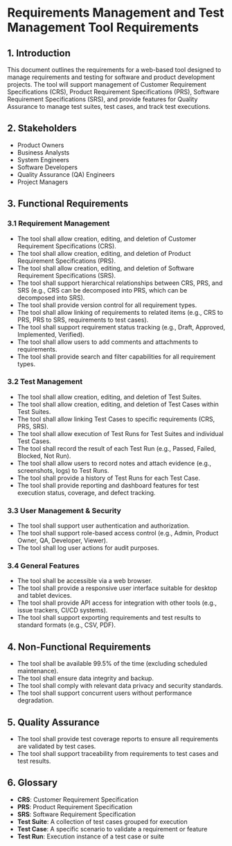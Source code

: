 # Requirements Management and Test Management Tool Requirements

## 1. Introduction
This document outlines the requirements for a web-based tool designed to manage requirements and testing for software and product development projects. The tool will support management of Customer Requirement Specifications (CRS), Product Requirement Specifications (PRS), Software Requirement Specifications (SRS), and provide features for Quality Assurance to manage test suites, test cases, and track test executions.

## 2. Stakeholders
- Product Owners
- Business Analysts
- System Engineers
- Software Developers
- Quality Assurance (QA) Engineers
- Project Managers

## 3. Functional Requirements

### 3.1 Requirement Management
- The tool shall allow creation, editing, and deletion of Customer Requirement Specifications (CRS).
- The tool shall allow creation, editing, and deletion of Product Requirement Specifications (PRS).
- The tool shall allow creation, editing, and deletion of Software Requirement Specifications (SRS).
- The tool shall support hierarchical relationships between CRS, PRS, and SRS (e.g., CRS can be decomposed into PRS, which can be decomposed into SRS).
- The tool shall provide version control for all requirement types.
- The tool shall allow linking of requirements to related items (e.g., CRS to PRS, PRS to SRS, requirements to test cases).
- The tool shall support requirement status tracking (e.g., Draft, Approved, Implemented, Verified).
- The tool shall allow users to add comments and attachments to requirements.
- The tool shall provide search and filter capabilities for all requirement types.

### 3.2 Test Management
- The tool shall allow creation, editing, and deletion of Test Suites.
- The tool shall allow creation, editing, and deletion of Test Cases within Test Suites.
- The tool shall allow linking Test Cases to specific requirements (CRS, PRS, SRS).
- The tool shall allow execution of Test Runs for Test Suites and individual Test Cases.
- The tool shall record the result of each Test Run (e.g., Passed, Failed, Blocked, Not Run).
- The tool shall allow users to record notes and attach evidence (e.g., screenshots, logs) to Test Runs.
- The tool shall provide a history of Test Runs for each Test Case.
- The tool shall provide reporting and dashboard features for test execution status, coverage, and defect tracking.

### 3.3 User Management & Security
- The tool shall support user authentication and authorization.
- The tool shall support role-based access control (e.g., Admin, Product Owner, QA, Developer, Viewer).
- The tool shall log user actions for audit purposes.

### 3.4 General Features
- The tool shall be accessible via a web browser.
- The tool shall provide a responsive user interface suitable for desktop and tablet devices.
- The tool shall provide API access for integration with other tools (e.g., issue trackers, CI/CD systems).
- The tool shall support exporting requirements and test results to standard formats (e.g., CSV, PDF).

## 4. Non-Functional Requirements
- The tool shall be available 99.5% of the time (excluding scheduled maintenance).
- The tool shall ensure data integrity and backup.
- The tool shall comply with relevant data privacy and security standards.
- The tool shall support concurrent users without performance degradation.

## 5. Quality Assurance
- The tool shall provide test coverage reports to ensure all requirements are validated by test cases.
- The tool shall support traceability from requirements to test cases and test results.

## 6. Glossary
- **CRS**: Customer Requirement Specification
- **PRS**: Product Requirement Specification
- **SRS**: Software Requirement Specification
- **Test Suite**: A collection of test cases grouped for execution
- **Test Case**: A specific scenario to validate a requirement or feature
- **Test Run**: Execution instance of a test case or suite
